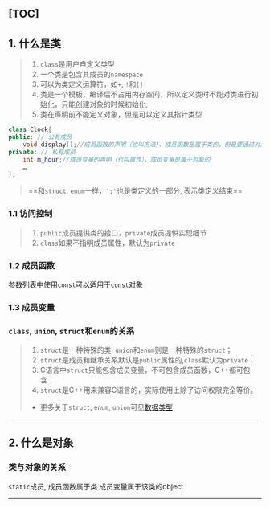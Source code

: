 [TOC]
---
## 1. 什么是类

> 1. `class`是用户自定义类型
> 2. 一个类是包含其成员的`namespace`
> 3. 可以为类定义运算符，如`+`, `!`和`[]`
> 4. 类是一个模板，编译后不占用内存空间，所以定义类时不能对类进行初始化，只能创建对象的时候初始化;
> 5. 类在声明前不能定义对象，但是可以定义其指针类型


```cpp
class Clock{
public: // 公有成员
    void display();//成员函数的声明（也叫方法），成员函数是属于类的，但是要通过对象来调用
private: // 私有成员
    int m_hour;//成员变量的声明（也叫属性），成员变量是属于对象的
    …
};
```
> ==和`struct`, `enum`一样，`';'`也是类定义的一部分, 表示类定义结束==
### 1.1 访问控制
> 1. `public`成员提供类的接口，`private`成员提供实现细节
> 2. `class`如果不指明成员属性，默认为`private`
 


### 1.2 成员函数
参数列表中使用`const`可以适用于`const`对象

### 1.3 成员变量
### `class`, `union`, `struct`和`enum`的关系
> 1. `struct`是一种特殊的类, `union`和`enum`则是一种特殊的`struct`；
> 2. `struct`是成员和继承关系默认是`public`属性的,`class`默认为`private`；
> 3. C语言中`struct`只能包含成员变量，不可包含成员函数，C++都可包含；
> 4. `struct`是C++用来兼容C语言的，实际使用上除了访问权限完全等价。
> - 更多关于`struct`, `enum`, `union`可见[数据类型](..\2.基础\数据类型.md)
---
## 2. 什么是对象


### 类与对象的关系

`static`成员, 成员函数属于类
成员变量属于该类的object

---